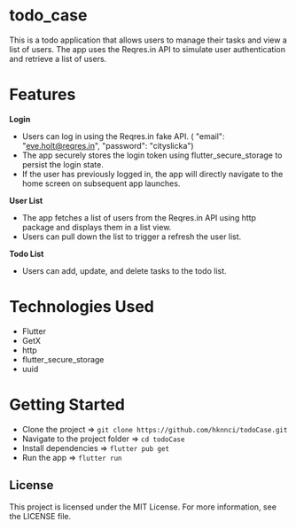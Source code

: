 # todo_case

This is a todo application that allows users to manage their tasks and view a list of users. The app uses the Reqres.in API to simulate user authentication and retrieve a list of users.

# Features

**Login**
- Users can log in using the Reqres.in fake API. ( "email": "eve.holt@reqres.in", "password": "cityslicka")
- The app securely stores the login token using flutter_secure_storage to persist the login state.
- If the user has previously logged in, the app will directly navigate to the home screen on subsequent app launches.

**User List**
- The app fetches a list of users from the Reqres.in API using http package and displays them in a list view.
- Users can pull down the list to trigger a refresh the user list.

**Todo List**
- Users can add, update, and delete tasks to the todo list.

# Technologies Used

- Flutter
- GetX
- http
- flutter_secure_storage
- uuid

# Getting Started

- Clone the project => `git clone https://github.com/hknnci/todoCase.git`
- Navigate to the project folder => `cd todoCase`
- Install dependencies => `flutter pub get`
- Run the app => `flutter run`

## License

This project is licensed under the MIT License. For more information, see the LICENSE file.
